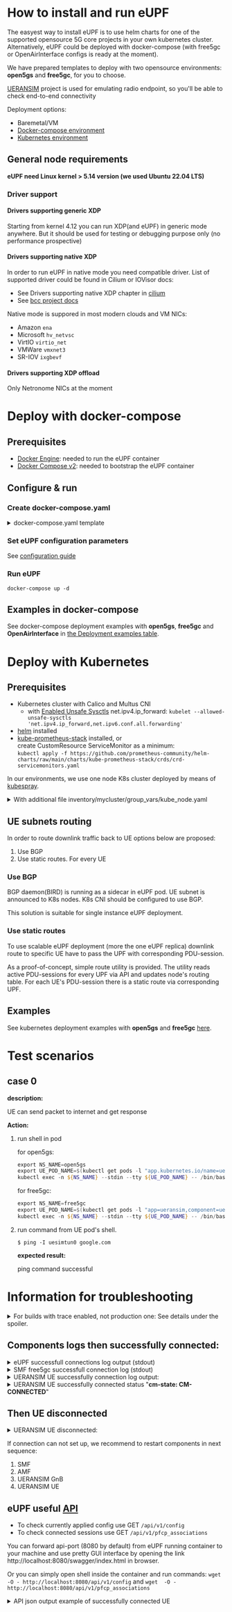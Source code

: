 # How to install and run eUPF
The easyest way to install eUPF is to use helm charts for one of the supported opensource 5G core projects in your own kubernetes cluster.
Alternatively, eUPF could be deployed with docker-compose (with free5gc or OpenAirInterface configs is ready at the moment).

We have prepared templates to deploy with two opensource environments: **open5gs** and **free5gc**, for you to choose.

[UERANSIM](https://github.com/aligungr/UERANSIM) project is used for emulating radio endpoint, so you'll be able to check end-to-end connectivity

Deployment options:
- Baremetal/VM
- [Docker-compose environment](install.md/#deploy-with-docker-compose)
- [Kubernetes environment](install.md/#deploy-with-kubernetes)

## General node requirements

**eUPF need Linux kernel > 5.14 version (we used Ubuntu 22.04 LTS)**

### Driver support

#### Drivers supporting generic XDP

Starting from kernel 4.12 you can run XDP(and eUPF) in generic mode anywhere. But it should be used for testing or debugging purpose only (no performance prospective)

#### Drivers supporting native XDP

In order to run eUPF in native mode you need compatible driver. List of supported driver could be found in Cilium or IOVisor docs:

- See Drivers supporting native XDP chapter in [cilium](https://docs.cilium.io/en/latest/bpf/progtypes/#xdp)
- See [bcc project docs](https://github.com/iovisor/bcc/blob/master/docs/kernel-versions.md#xdp)

Native mode is suppored in most modern clouds and VM NICs:
- Amazon `ena`
- Microsoft `hv_netvsc`
- VirtIO `virtio_net`
- VMWare `vmxnet3`
- SR-IOV `ixgbevf`

#### Drivers supporting XDP offload

Only Netronome NICs at the moment 

# Deploy with docker-compose

## Prerequisites

- [Docker Engine](https://docs.docker.com/engine/install): needed to run the eUPF container
- [Docker Compose v2](https://docs.docker.com/compose/install): needed to bootstrap the eUPF container

## Configure & run

### Create docker-compose.yaml
<details><summary>docker-compose.yaml template</summary>

```yaml
version: '2.4'

services:
  eupf:
    image: ghcr.io/edgecomllc/eupf:main
    privileged: true
    volumes:
      - /sys/fs/bpf:/sys/fs/bpf
    environment:
      - GIN_MODE=release
      - UPF_INTERFACE_NAME=eth0
      - UPF_XDP_ATTACH_MODE=generic
      - UPF_API_ADDRESS=:8081
      - UPF_PFCP_ADDRESS=:8805
      - UPF_METRICS_ADDRESS=:9091
      - UPF_PFCP_NODE_ID=172.21.0.100
      - UPF_N3_ADDRESS=172.21.0.100
      - UPF_N9_ADDRESS=172.21.0.100
    ulimits:
      memlock: -1
    cap_add:
      - NET_ADMIN
      - SYS_ADMIN
    ports:
      - 2152:2152/udp
      - 8805:8805/udp
      - 8080:8081
      - 9090:9091
    restart: unless-stopped
    networks:
      local-dc:
        ipv4_address: 172.21.0.100
    sysctls:
      - net.ipv4.conf.all.forwarding=1

  net-tools:
    image: praqma/network-multitool:alpine-extra@sha256:47b259d4463950f5c10d9c0bf63d9e71ec456618f5549a414afa0c04392e0ac1
    network_mode: host
    privileged: true
    restart: unless-stopped
    command:
      - /bin/sh
      - -c
      - |
        ip ro add 10.33.0.0/16 via 172.21.0.100
        echo "done"
        tail -f /dev/null

networks:
  local-dc:
    external: true
```
</details>

### Set eUPF configuration parameters

See [configuration guide](Configuration.md)

### Run eUPF

```
docker-compose up -d
```

## Examples in docker-compose

See docker-compose deployment examples with **open5gs**, **free5gc** and **OpenAirInterface** in [the Deployment examples table](./deployments/README.md#docker-compose-deployments).

# Deploy with Kubernetes

## Prerequisites
- Kubernetes cluster with Calico and Multus CNI
  - with [Enabled Unsafe Sysctls](https://kubernetes.io/docs/tasks/administer-cluster/sysctl-cluster/#enabling-unsafe-sysctls) net.ipv4.ip_forward:
    `kubelet --allowed-unsafe-sysctls 'net.ipv4.ip_forward,net.ipv6.conf.all.forwarding'`
- [helm](https://helm.sh/docs/intro/install/) installed
- [kube-prometheus-stack](https://github.com/prometheus-community/helm-charts/tree/main/charts/kube-prometheus-stack) installed, or <br>
  create CustomResource ServiceMonitor as a minimum: <br>
  ```kubectl apply -f https://github.com/prometheus-community/helm-charts/raw/main/charts/kube-prometheus-stack/crds/crd-servicemonitors.yaml```
<!-- - deployed 5g core (open5gs or free5gc) -->

In our environments, we use one node K8s cluster deployed by means of [kubespray](https://github.com/kubernetes-sigs/kubespray). <!-- You can see configuration examples in this [repo](https://github.com/edgecomllc/ansible) -private -->
<details><summary>With additional file inventory/mycluster/group_vars/kube_node.yaml</summary>
<p>

```yaml
---

kubelet_node_config_extra_args:
  allowedUnsafeSysctls:
    - "net.ipv4.ip_forward"
``` 
</p>
</details> 

## UE subnets routing

In order to route downlink traffic back to UE options below are proposed:

1. Use BGP
2. Use static routes. For every UE

### Use BGP

BGP daemon(BIRD) is running as a sidecar in eUPF pod. UE subnet is announced to K8s nodes. K8s CNI should be configured to use BGP.

This solution is suitable for single instance eUPF deployment.

### Use static routes

To use scalable eUPF deployment (more the one eUPF replica) downlink route to specific UE have to pass the UPF with corresponding PDU-session. 

As a proof-of-concept, simple route utility is provided. The utility reads active PDU-sessions for every UPF via API and updates node's routing table. For each UE's PDU-session there is a static route via corresponding UPF.  


## Examples

See kubernetes deployment examples with **open5gs** and **free5gc** [here](./deployments/README.md).

# Test scenarios

## case 0

<b>description:</b>

UE can send packet to internet and get response

<b>Action:</b>

1. run shell in pod

   for open5gs:
   ```powershell
   export NS_NAME=open5gs
   export UE_POD_NAME=$(kubectl get pods -l "app.kubernetes.io/name=ueransim-gnb,app.kubernetes.io/component=ues" --output=jsonpath="{.items..metadata.name}" -n ${NS_NAME})
   kubectl exec -n ${NS_NAME} --stdin --tty ${UE_POD_NAME} -- /bin/bash
   ```

   for free5gc:

   ```powershell
   export NS_NAME=free5gc
   export UE_POD_NAME=$(kubectl get pods -l "app=ueransim,component=ue" --output=jsonpath="{.items..metadata.name}" -n ${NS_NAME})
   kubectl exec -n ${NS_NAME} --stdin --tty ${UE_POD_NAME} -- /bin/bash
   ```

1. run command from UE pod's shell.

   `$ ping -I uesimtun0 google.com`


   <b>expected result:</b>

   ping command successful

# Information for troubleshooting

<details><summary>For builds with trace enabled, not production one: See details under the spoiler.</summary>
<p>

To see debug log from eBPF programs, at the **node** console start command:
`sudo cat /sys/kernel/debug/tracing/trace_pipe`

Then switch to UE pod's shell. Sending a single packet `ping -I uesimtun0 -c1 1.1.1.1` with successfull responce, normally you will see such debug output:
```ruby
sergo@edgecom:~$ sudo cat /sys/kernel/debug/tracing/trace_pipe

          nr-gnb-4117277 [003] d.s11 266111.395788: bpf_trace_printk: upf: gtp-u received
          nr-gnb-4117277 [003] d.s11 266111.395819: bpf_trace_printk: upf: gtp pdu [ 10.100.50.236 -> 10.100.50.233 ]
          nr-gnb-4117277 [003] d.s11 266111.395825: bpf_trace_printk: upf: uplink session for teid:1 far:1 headrm:0
          nr-gnb-4117277 [003] d.s11 266111.395828: bpf_trace_printk: upf: far:1 action:2 outer_header_creation:0
          nr-gnb-4117277 [003] d.s11 266111.395831: bpf_trace_printk: upf: qer:1 gate_status:0 mbr:200000000
          nr-gnb-4117277 [003] d.s11 266111.395857: bpf_trace_printk: upf: bpf_fib_lookup 10.1.0.1 -> 1.1.1.1: nexthop: 10.100.100.1
          nr-gnb-4117277 [003] d.s11 266111.395861: bpf_trace_printk: upf: bpf_redirect: if=6 18446669071770913972 -> 18446669071770913978
          <idle>-0       [007] d.s.1 266111.396975: bpf_trace_printk: upf: downlink session for ip:10.1.0.1  far:2 action:2
          <idle>-0       [007] dNs.1 266111.396983: bpf_trace_printk: upf: qer:0 gate_status:0 mbr:0
          <idle>-0       [007] dNs.1 266111.396985: bpf_trace_printk: upf: use mapping 10.1.0.1 -> TEID:1
          <idle>-0       [007] dNs.1 266111.396987: bpf_trace_printk: upf: send gtp pdu 10.100.50.233 -> 10.100.50.236
          <idle>-0       [007] dNs.1 266111.396996: bpf_trace_printk: upf: bpf_fib_lookup 10.100.50.233 -> 10.100.50.236: nexthop: 10.100.50.236
          <idle>-0       [007] dNs.1 266111.396998: bpf_trace_printk: upf: bpf_redirect: if=4 18446669071771765924 -> 18446669071771765930
```

</p>
</details> 

## Components logs then successfully connected:
<details><summary>eUPF successfull connections log output (stdout)</summary>
<p>

```ruby
2023/04/17 16:09:39 map[api_address::8080 interface_name:n3 metrics_address::9090 pfcp_address::8805 pfcp_node_id:10.100.50.241 xdp_attach_mode:generic]
2023/04/17 16:09:39 {n3 generic :8080 :8805 10.100.50.241 :9090}
2023/04/17 16:09:40 Attached XDP program to iface "n3" (index 4)
2023/04/17 16:09:40 Press Ctrl-C to exit and remove the program
2023/04/17 16:09:40 Start PFCP connection: :8805
[GIN-debug] [WARNING] Creating an Engine instance with the Logger and Recovery middleware already attached.

[GIN-debug] [WARNING] Running in "debug" mode. Switch to "release" mode in production.
 - using env:    export GIN_MODE=release
 - using code:    gin.SetMode(gin.ReleaseMode)

[GIN-debug] GET    /upf_pipeline             --> main.CreateApiServer.func1 (3 handlers)
[GIN-debug] GET    /qer_map                  --> main.CreateApiServer.func2 (3 handlers)
[GIN-debug] GET    /pfcp_associations        --> main.CreateApiServer.func3 (3 handlers)
[GIN-debug] GET    /config                   --> main.CreateApiServer.func4 (3 handlers)
[GIN-debug] GET    /xdp_stats                --> main.CreateApiServer.func5 (3 handlers)
[GIN-debug] [WARNING] You trusted all proxies, this is NOT safe. We recommend you to set a value.
Please check https://pkg.go.dev/github.com/gin-gonic/gin#readme-don-t-trust-all-proxies for details.
[GIN-debug] Listening and serving HTTP on :8080
2023/04/17 16:11:13 Received 30 bytes from 10.100.50.244:8805
2023/04/17 16:11:13 Handling PFCP message from 10.100.50.244:8805
2023/04/17 16:11:13 Got Association Setup Request from: 10.100.50.244:8805.
2023/04/17 16:11:13
Association Setup Request:
  Node ID: 10.100.50.244
  Recovery Time: 2023-04-17 16:11:13 +0000 UTC
2023/04/17 16:11:13 Saving new association: {ID:10.100.50.244 Addr:10.100.50.244:8805 NextSessionID:1 Sessions:map[]}
2023/04/17 16:11:50 Received 287 bytes from 10.100.50.244:8805
2023/04/17 16:11:50 Handling PFCP message from 10.100.50.244:8805
2023/04/17 16:11:50 Got Session Establishment Request from: 10.100.50.244:8805.
2023/04/17 16:11:50
Session Establishment Request:
  CreatePDR ID: 1
    Outer Header Removal: 0
    FAR ID: 1
    Source Interface: 0
    TEID: 1
    Ipv4: 10.100.50.233
    Ipv6: <nil>
  CreatePDR ID: 2
    FAR ID: 2
    Source Interface: 2
    UE IPv4 Address: 10.1.0.1
  CreateFAR ID: 1
    Apply Action: [2]
    Forwarding Parameters:
      Network Instance: internet
  CreateFAR ID: 2
    Apply Action: [2]
    Forwarding Parameters:
  CreateQER ID: 1
    Gate Status DL: 0
    Gate Status UL: 0
    Max Bitrate DL: 100000
    Max Bitrate UL: 200000
    QFI: 9

2023/04/17 16:11:50
Session Establishment Request:
  CreatePDR ID: 1
    Outer Header Removal: 0
    FAR ID: 1
    Source Interface: 0
    TEID: 1
    Ipv4: 10.100.50.233
    Ipv6: <nil>
  CreatePDR ID: 2
    FAR ID: 2
    Source Interface: 2
    UE IPv4 Address: 10.1.0.1
  CreateFAR ID: 1
    Apply Action: [2]
    Forwarding Parameters:
      Network Instance: internet
  CreateFAR ID: 2
    Apply Action: [2]
    Forwarding Parameters:
  CreateQER ID: 1
    Gate Status DL: 0
    Gate Status UL: 0
    Max Bitrate DL: 100000
    Max Bitrate UL: 200000
    QFI: 9
2023/04/17 16:11:50 WARN: No OuterHeaderCreation
2023/04/17 16:11:50 Saving FAR info to session: 1, {Action:2 OuterHeaderCreation:0 Teid:0 RemoteIP:0 LocalIP:0}
2023/04/17 16:11:50 EBPF: Put FAR: i=1, farInfo={Action:2 OuterHeaderCreation:0 Teid:0 RemoteIP:0 LocalIP:0}
2023/04/17 16:11:50 Saving FAR info to session: 2, {Action:2 OuterHeaderCreation:0 Teid:0 RemoteIP:0 LocalIP:0}
2023/04/17 16:11:50 EBPF: Put FAR: i=2, farInfo={Action:2 OuterHeaderCreation:0 Teid:0 RemoteIP:0 LocalIP:0}
2023/04/17 16:11:50 Saving uplink PDR info to session: 1, {PdrInfo:{OuterHeaderRemoval:0 FarId:1} Teid:1 Ipv4:<nil>}
2023/04/17 16:11:50 EBPF: Put PDR Uplink: teid=1, pdrInfo={OuterHeaderRemoval:0 FarId:1}
2023/04/17 16:11:50 Saving downlink PDR info to session: 2, {PdrInfo:{OuterHeaderRemoval:0 FarId:2} Teid:0 Ipv4:10.1.0.1}
2023/04/17 16:11:50 EBPF: Put PDR Downlink: ipv4=10.1.0.1, pdrInfo={OuterHeaderRemoval:0 FarId:2}
2023/04/17 16:11:50 Saving QER info to session: 1, {GateStatusUL:0 GateStatusDL:0 Qfi:9 MaxBitrateUL:200000 MaxBitrateDL:100000}
2023/04/17 16:11:50 Creating QER ID: 1, QER Info: {GateStatusUL:0 GateStatusDL:0 Qfi:9 MaxBitrateUL:200000 MaxBitrateDL:100000}
2023/04/17 16:11:50 EBPF: Put QER: i=1, qerInfo={GateStatusUL:0 GateStatusDL:0 Qfi:9 MaxBitrateUL:200000 MaxBitrateDL:100000}
2023/04/17 16:11:50 Received 148 bytes from 10.100.50.244:8805
2023/04/17 16:11:50 Handling PFCP message from 10.100.50.244:8805
2023/04/17 16:11:50 Got Session Modification Request from: 10.100.50.244:8805.
2023/04/17 16:11:50 Finding association for 10.100.50.244:8805
2023/04/17 16:11:50 Finding session 2
2023/04/17 16:11:50
Session Modification Request:
  UpdatePDR ID: 2
    FAR ID: 2
    Source Interface: 2
    UE IPv4 Address: 10.1.0.1
  UpdateFAR ID: 2
    Apply Action: [2]
    Forwarding Parameters:
2023/04/17 16:11:50 Updating FAR info: 2, {Action:2 OuterHeaderCreation:1 Teid:2 RemoteIP:3962725386 LocalIP:0}
2023/04/17 16:11:50 EBPF: Update FAR: i=2, farInfo={Action:2 OuterHeaderCreation:1 Teid:2 RemoteIP:3962725386 LocalIP:0}
2023/04/17 16:11:50 Updating downlink PDR: 2, {PdrInfo:{OuterHeaderRemoval:0 FarId:2} Teid:0 Ipv4:10.1.0.1}
2023/04/17 16:11:50 EBPF: Update PDR Downlink: ipv4=10.1.0.1, pdrInfo={OuterHeaderRemoval:0 FarId:2}
Stream closed EOF for free5gc/edgecomllc-eupf-universal-chart-d4b54d4b7-t2hr6 (app)
```

</p>
</details>

<details><summary>SMF free5gc successfull connection log (stdout)</summary>
<p>

```ruby
2023-04-17T16:11:13Z [INFO][SMF][CFG] SMF config version [1.0.2]
2023-04-17T16:11:13Z [INFO][SMF][CFG] UE-Routing config version [1.0.1]
2023-04-17T16:11:13Z [INFO][SMF][Init] SMF Log level is set to [info] level
2023-04-17T16:11:13Z [INFO][LIB][NAS] set log level : info
2023-04-17T16:11:13Z [INFO][LIB][NAS] set report call : false
2023-04-17T16:11:13Z [INFO][LIB][NGAP] set log level : info
2023-04-17T16:11:13Z [INFO][LIB][NGAP] set report call : false
2023-04-17T16:11:13Z [INFO][LIB][Aper] set log level : info
2023-04-17T16:11:13Z [INFO][LIB][Aper] set report call : false
2023-04-17T16:11:13Z [INFO][LIB][PFCP] set log level : info
2023-04-17T16:11:13Z [INFO][LIB][PFCP] set report call : false
2023-04-17T16:11:13Z [INFO][SMF][App] smf
2023-04-17T16:11:13Z [INFO][SMF][App] SMF version:
    free5GC version: v3.2.1
    build time:      2023-03-13T18:13:22Z
    commit hash:     de70bf6c
    commit time:     2022-06-28T04:52:40Z
    go version:      go1.14.4 linux/amd64
2023-04-17T16:11:13Z [INFO][SMF][CTX] smfconfig Info: Version[1.0.2] Description[SMF initial local configuration]
2023-04-17T16:11:13Z [INFO][SMF][CTX] Endpoints: [10.100.50.233]
2023-04-17T16:11:13Z [INFO][SMF][Init] Server started
2023-04-17T16:11:13Z [INFO][SMF][Init] SMF Registration to NRF {4892acc3-b6b3-418f-b791-f2b300277fe9 SMF REGISTERED 0 0xc00024f480 0xc00024f4c0 [] []   [free5gc-free5gc-smf-service] [] <nil> [] [] <nil> 0 0 0 area1 <nil> <nil> <nil> <nil> 0xc00002ee40 <nil> <nil> <nil> <nil> <nil> map[] <nil> false 0xc00024f300 false false []}
2023-04-17T16:11:13Z [INFO][SMF][PFCP] Listen on 10.100.50.244:8805
2023-04-17T16:11:13Z [INFO][SMF][App] Sending PFCP Association Request to UPF[10.100.50.241]
2023-04-17T16:11:13Z [INFO][LIB][PFCP] Remove Request Transaction [1]
2023-04-17T16:11:13Z [INFO][SMF][App] Received PFCP Association Setup Accepted Response from UPF[10.100.50.241]
2023-04-17T16:11:50Z [INFO][SMF][PduSess] Receive Create SM Context Request
2023-04-17T16:11:50Z [INFO][SMF][PduSess] In HandlePDUSessionSMContextCreate
2023-04-17T16:11:50Z [INFO][SMF][PduSess] Send NF Discovery Serving UDM Successfully
2023-04-17T16:11:50Z [INFO][SMF][CTX] Allocated UE IP address: 10.1.0.1
2023-04-17T16:11:50Z [INFO][SMF][CTX] Selected UPF: UPF
2023-04-17T16:11:50Z [INFO][SMF][PduSess] UE[imsi-208930000000003] PDUSessionID[1] IP[10.1.0.1]
2023-04-17T16:11:50Z [INFO][SMF][GSM] In HandlePDUSessionEstablishmentRequest
2023-04-17T16:11:50Z [INFO][NAS][Convert] ProtocolOrContainerList:  [0xc0004aaa80 0xc0004aaac0]
2023-04-17T16:11:50Z [INFO][SMF][GSM] Protocol Configuration Options
2023-04-17T16:11:50Z [INFO][SMF][GSM] &{[0xc0004aaa80 0xc0004aaac0]}
2023-04-17T16:11:50Z [INFO][SMF][GSM] Didn't Implement container type IPAddressAllocationViaNASSignallingUL
2023-04-17T16:11:50Z [INFO][SMF][PduSess] PCF Selection for SMContext SUPI[imsi-208930000000003] PDUSessionID[1]
2023-04-17T16:11:50Z [INFO][SMF][PduSess] SUPI[imsi-208930000000003] has no pre-config route
2023-04-17T16:11:50Z [INFO][SMF][Consumer] SendNFDiscoveryServingAMF ok
2023-04-17T16:11:50Z [INFO][SMF][PduSess] Sending PFCP Session Establishment Request
2023-04-17T16:11:50Z [INFO][SMF][GIN] | 201 |   10.233.78.130 | POST    | /nsmf-pdusession/v1/sm-contexts |
2023-04-17T16:11:50Z [INFO][LIB][PFCP] Remove Request Transaction [2]
2023-04-17T16:11:50Z [INFO][SMF][PduSess] Received PFCP Session Establishment Accepted Response
2023-04-17T16:11:50Z [INFO][SMF][PduSess] Receive Update SM Context Request
2023-04-17T16:11:50Z [INFO][SMF][PduSess] In HandlePDUSessionSMContextUpdate
2023-04-17T16:11:50Z [INFO][SMF][PduSess] Sending PFCP Session Modification Request to AN UPF
2023-04-17T16:11:50Z [INFO][LIB][PFCP] Remove Request Transaction [3]
2023-04-17T16:11:50Z [INFO][SMF][PduSess] Received PFCP Session Modification Accepted Response from AN UPF
2023-04-17T16:11:50Z [INFO][SMF][GIN] | 200 |   10.233.78.130 | POST    | /nsmf-pdusession/v1/sm-contexts/urn:uuid:6dffeab5-0861-490d-8cb0-f5528e8e21a9/modify |
```

</p>
</details>

<details><summary>UERANSIM UE successfully connection log output:</summary>
<p>

```ruby
UERANSIM v3.2.6
[2023-04-25 14:36:41.461] [nas] [info] UE switches to state [MM-DEREGISTERED/PLMN-SEARCH]
[2023-04-25 14:36:41.462] [rrc] [warning] Acceptable cell selection failed, no cell is in coverage
[2023-04-25 14:36:41.462] [rrc] [error] Cell selection failure, no suitable or acceptable cell found
[2023-04-25 14:36:42.464] [rrc] [debug] New signal detected for cell[1], total [1] cells in coverage
[2023-04-25 14:36:43.663] [nas] [error] PLMN selection failure, no cells in coverage
[2023-04-25 14:36:45.865] [nas] [error] PLMN selection failure, no cells in coverage
[2023-04-25 14:36:46.966] [nas] [info] UE switches to state [MM-DEREGISTERED/NO-CELL-AVAILABLE]
[2023-04-25 14:36:47.939] [nas] [info] Selected plmn[208/93]
[2023-04-25 14:36:47.939] [rrc] [info] Selected cell plmn[208/93] tac[1] category[SUITABLE]
[2023-04-25 14:36:47.940] [nas] [info] UE switches to state [MM-DEREGISTERED/PS]
[2023-04-25 14:36:47.940] [nas] [info] UE switches to state [MM-DEREGISTERED/NORMAL-SERVICE]
[2023-04-25 14:36:47.940] [nas] [debug] Initial registration required due to [MM-DEREG-NORMAL-SERVICE]
[2023-04-25 14:36:47.940] [nas] [debug] UAC access attempt is allowed for identity[0], category[MO_sig]
[2023-04-25 14:36:47.940] [nas] [debug] Sending Initial Registration
[2023-04-25 14:36:47.940] [nas] [info] UE switches to state [MM-REGISTER-INITIATED]
[2023-04-25 14:36:47.940] [rrc] [debug] Sending RRC Setup Request
[2023-04-25 14:36:47.941] [rrc] [info] RRC connection established
[2023-04-25 14:36:47.941] [rrc] [info] UE switches to state [RRC-CONNECTED]
[2023-04-25 14:36:47.941] [nas] [info] UE switches to state [CM-CONNECTED]
[2023-04-25 14:36:47.993] [nas] [debug] Authentication Request received
[2023-04-25 14:36:47.994] [nas] [debug] Sending Authentication Failure due to SQN out of range
[2023-04-25 14:36:48.020] [nas] [debug] Authentication Request received
[2023-04-25 14:36:48.048] [nas] [debug] Security Mode Command received
[2023-04-25 14:36:48.048] [nas] [debug] Selected integrity[2] ciphering[0]
[2023-04-25 14:36:48.137] [nas] [debug] Registration accept received
[2023-04-25 14:36:48.137] [nas] [info] UE switches to state [MM-REGISTERED/NORMAL-SERVICE]
[2023-04-25 14:36:48.137] [nas] [debug] Sending Registration Complete
[2023-04-25 14:36:48.137] [nas] [info] Initial Registration is successful
[2023-04-25 14:36:48.137] [nas] [debug] Sending PDU Session Establishment Request
[2023-04-25 14:36:48.137] [nas] [debug] UAC access attempt is allowed for identity[0], category[MO_sig]
[2023-04-25 14:36:48.447] [nas] [debug] PDU Session Establishment Accept received
[2023-04-25 14:36:48.447] [nas] [info] PDU Session establishment is successful PSI[1]
[2023-04-25 14:36:48.478] [app] [info] Connection setup for PDU session[1] is successful, TUN interface[uesimtun0, 10.1.0.1] is up.
Stream closed EOF for free5gc/ueransim-ue-7f76db59c9-c4ltw (ue)
```

</p>
</details>

<details><summary>UERANSIM UE successfully connected status "<strong>cm-state: CM-CONNECTED</strong>"</summary>
<p>

Open UE pod's shell. `kubectl exec -n ${NS_NAME} --stdin --tty ${UE_POD_NAME} -- /bin/bash`

- Command for open5gs openverso: `nr-cli imsi-999700000000001 -e status`

- Command for free5gc towards5gs: `./nr-cli imsi-208930000000003 -e status`

```ruby
<<K9s-Shell>> Pod: open5gs/ueransim-ueransim-gnb-ues-5b9d9c577b-zwb6d | Container: ues
bash-5.1# nr-cli imsi-999700000000001 -e status
cm-state: CM-CONNECTED
rm-state: RM-REGISTERED
mm-state: MM-REGISTERED/NORMAL-SERVICE
5u-state: 5U1-UPDATED
sim-inserted: true
selected-plmn: 999/70
current-cell: 1
current-plmn: 999/70
current-tac: 1
last-tai: PLMN[999/70] TAC[1]
stored-suci: no-identity
stored-guti:
 plmn: 999/70
 amf-region-id: 0x02
 amf-set-id: 1
 amf-pointer: 0
 tmsi: 0xf9007746
has-emergency: false
bash-5.1#
bash-5.1# ping -I uesimtun0 -c1 1.1.1.1
PING 1.1.1.1 (1.1.1.1): 56 data bytes
64 bytes from 1.1.1.1: seq=0 ttl=57 time=2.360 ms

--- 1.1.1.1 ping statistics ---
1 packets transmitted, 1 packets received, 0% packet loss
round-trip min/avg/max = 2.360/2.360/2.360 ms
bash-5.1#
bash-5.1# traceroute -i uesimtun0 www.google.com
traceroute to www.google.com (74.125.205.99), 30 hops max, 46 byte packets
 1  10.100.111.1 (10.100.111.1)  1.524 ms  1.246 ms  0.928 ms
 2  10.0.0.1 (10.0.0.1)  0.946 ms  1.722 ms  1.116 ms
 3  172.31.141.1 (172.31.141.1)  1.778 ms  1.990 ms  1.691 ms
 4  172.17.23.111 (172.17.23.111)  1.268 ms  1.822 ms  1.535 ms
 ......
```

</p>
</details>

## Then UE disconnected

<details><summary>UERANSIM UE disconnected:</summary>
<p>

**cm-state: CM-IDLE**
```ruby
root@ueransim-ue-7f76db59c9-c4ltw:/ueransim/build# ./nr-cli imsi-208930000000003 -e status
cm-state: CM-IDLE
rm-state: RM-REGISTERED
mm-state: MM-REGISTERED/NORMAL-SERVICE
5u-state: 5U1-UPDATED
sim-inserted: true
selected-plmn: 208/93
current-cell: 2
current-plmn: 208/93
current-tac: 1
last-tai: PLMN[208/93] TAC[1]
stored-suci: no-identity
stored-guti:
 plmn: 208/93
 amf-region-id: 0xca
 amf-set-id: 1016
 amf-pointer: 0
 tmsi: 0x00000001
has-emergency: false
root@ueransim-ue-7f76db59c9-c4ltw:/ueransim/build#
```

Then you can try to reconnect:

- Command for open5gs openverso: `nr-cli imsi-999700000000001 -e "deregister normal"`

- Command for free5gc towards5gs: `./nr-cli imsi-208930000000003 -e "deregister normal"`

UE will send Initial Registration after 10 seconds.

</p>
</details>

If connection can not set up, we recommend to restart components in next sequence:
1. SMF
1. AMF
1. UERANSIM GnB
1. UERANSIM UE

## eUPF useful [API](api.md)
- To check currently applied config use GET `/api/v1/config`
- To check connected sessions use GET `/api/v1/pfcp_associations`

You can forward api-port (8080 by default) from eUPF running container to your machine and use pretty GUI interface by opening the link http://localhost:8080/swagger/index.html in browser.

Or you can simply open shell inside the container and run commands:
`wget  -O - http://localhost:8080/api/v1/config` and `wget  -O - http://localhost:8080/api/v1/pfcp_associations`

<details><summary>API json output example of successfully connected UE</summary>
<p>

```json
/ # wget  -O - http://localhost:8080/api/v1/config
Connecting to localhost:8080 ([::1]:8080)
writing to stdout
{
    "InterfaceName": [
        "n3",
        "n6"
    ],
    "XDPAttachMode": "generic",
    "ApiAddress": ":8080",
    "PfcpAddress": ":8805",
    "PfcpNodeId": "10.100.50.241",
    "MetricsAddress": ":9090",
    "N3Address": "10.100.50.233"
-                    100% |************************************************************************************************************|   246  0:00:00 ETA
written to stdout
/ #
/ # wget  -O - http://localhost:8080/api/v1/pfcp_associations
Connecting to localhost:8080 ([::1]:8080)
writing to stdout
{
    "10.100.50.244:8805": {
        "ID": "10.100.50.244",
        "Addr": "10.100.50.244:8805",
        "NextSessionID": 2,
        "Sessions": {
            "2": {
                "LocalSEID": 2,
                "RemoteSEID": 1,
                "PDRs": {
                    "1": {
                        "PdrInfo": {
                            "OuterHeaderRemoval": 0,
                            "FarId": 1,
                            "QerId": 1
                        },
                        "Teid": 1,
                        "Ipv4": ""
                    },
                    "2": {
                        "PdrInfo": {
                            "OuterHeaderRemoval": 0,
                            "FarId": 2,
                            "QerId": 0
                        },
                        "Teid": 0,
                        "Ipv4": "10.1.0.1"
                    }
                },
                "FARs": {
                    "1": {
                        "Action": 2,
                        "OuterHeaderCreation": 0,
                        "Teid": 0,
                        "RemoteIP": 0,
                        "LocalIP": 0
                    },
                    "2": {
                        "Action": 2,
                        "OuterHeaderCreation": 1,
                        "Teid": 3,
                        "RemoteIP": 3962725386,
                        "LocalIP": 3912393738
                    }
                },
                "QERs": {
                    "1": {
                        "GateStatusUL": 0,
                        "GateStatusDL": 0,
                        "Qfi": 9,
                        "MaxBitrateUL": 200000000,
                        "MaxBitrateDL": 100000000,
                        "StartUL": 0,
                        "StartDL": 0
                    }
                }
            }
        }
    }
-                    100% |************************************************************************************************************|  1954  0:00:00 ETA
written to stdout
/ #
```

</p>
</details>
